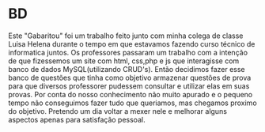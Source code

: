 # BD
Este "Gabaritou" foi um trabalho feito junto com minha colega de classe Luisa Helena durante o tempo em que estavamos fazendo curso técnico de informatica juntos. 
Os professores passaram um trabalho com a intenção de que fizessemos um site com html, css,php e js que interagisse com banco de dados MySQL(utilizando CRUD's).
Então decidimos fazer esse banco de questões que tinha como objetivo armazenar questões de prova para que diversos professorer pudessem consultar e utilizar elas em suas provas.
Por conta do nosso conhecimento não muito apurado e o pequeno tempo não conseguimos fazer tudo que queriamos, mas chegamos proximo do objetivo.
Pretendo um dia voltar a mexer nele e melhorar alguns aspectos apenas para satisfação pessoal.
